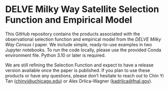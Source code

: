 # DELVE Milky Way Satellite Selection Function and Empirical Model

This GitHub repository contains the products associated with the observational selection function and empirical model from the *DELVE Milky Way Census I* paper. We include simple, ready-to-use examples in two Jupyter notebooks.  To run the code locally, please use the provided Conda environment file. Python 3.10 or later is required.

We are still refining the Selection Function and expect to have a release version available once the paper is published. If you plan to use these products or have any questions, please don’t hesitate to reach out to Chin Yi Tan (chinyi@uchicago.edu) or Alex Drlica-Wagner (kadrlica@fnal.gov).
